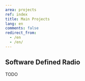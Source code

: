 ```yaml
---
area: projects
ref: index
title: Main Projects
lang: en
comments: false
redirect_from: 
  - /en
  - /en/
---
```


## Software Defined Radio

TODO